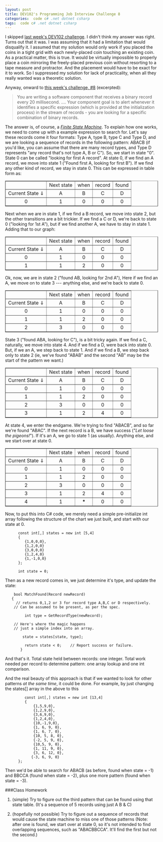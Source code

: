 ```yaml
---
layout: post
title: DEV102's Programming Job Interview Challenge 8
categories:  code c# .net dotnet csharp
tags:  code c# .net dotnet csharp
---
```

<style>
td { text-align:center; }
</style>

I skipped [last week's DEV102 challenge](http://www.dev102.com/net/a-programming-job-interview-challenge-7-coins-of-the-round-table/).   I didn't think my answer was right.  Turns out that it was. I was assuming that it had a limitation that would disqualify it.  I assumed that my solution would only work if you placed the coins in a tight grid with each newly-placed coin touching an existing coin.  As a practical matter, this is true.  It would be virtually impossible to properly place a coin mirroring the freely-placed previous coin without resorting to a tape measure and protractor.  And the placement would have to be exact for it to work.  So I suppressed my solution for lack of practicality, when all they really wanted was a theoretic solution. 

Anyway, onward to [this week's challenge, #8](http://www.dev102.com/net/a-programming-job-interview-challenge-8-a-needle-in-a-haystack/) (excerpted):

>You are writing a software component that receives a binary record every 20 millisecond. .... Your component goal is to alert whenever it identifies a specific expression (which is provided at the initialization process) in the stream of records - you are looking for a specific combination of binary records. 

The answer is, of course, a [*Finite State Machine*](http://en.wikipedia.org/wiki/Finite_State_Machine). To explain how one works, we need to come up with a example expression to search for.  Let's say these records come it four formats: Type A, type B, type C and Type D, and we are looking a sequence of records in the following pattern: ABACB (if you'd like, you can assume that there are many record types, and Type D represents "any record that's not type A, B or C").  So, we start in state "0". State 0 can be called "looking for first A record".  At state 0, if we find an A record, we move into state 1 ("Found first A, looking for first B").  If we find any other kind of record, we stay in state 0.  This can be expressed in table form as:

  <div align="center">   
   <table border="1" cellspacing="0" cellpadding="2" align="center">       <tr>         <td> </td>          <td>Next state</td>          <td>when </td>          <td>record </td>          <td>found</td>       </tr>        <tr>         <td>Current State &dArr;</td>          <td>A</td>          <td>B</td>          <td>C</td>          <td>D</td>       </tr>        <tr>         <td>0</td>          <td>1</td>          <td>0</td>          <td>0</td>          <td>0</td>       </tr>     </table> </div> 
       
Next when we are in state 1, if we find a B record, we move into state 2, but the other transitions are a bit trickier.  If we find a C or D, we're back to state 0 ("looking for 1st A"), but if we find another A, we have to stay in state 1.  Adding that to our graph:
 
<div align="center">   <table border="1" cellspacing="0" cellpadding="2" align="center">       <tr align="center">         <td> </td>          <td>Next state</td>          <td>when </td>          <td>record </td>          <td>found</td>       </tr>        <tr>         <td>Current State &dArr;</td>          <td>A</td>          <td>B</td>          <td>C</td>          <td>D</td>       </tr>        <tr>         <td >0</td>          <td>1</td>          <td>0</td>          <td>0</td>          <td>0</td>       </tr>        <tr>         <td>1</td>          <td>1</td>          <td>2</td>          <td>0</td>          <td>0</td>       </tr>     </table> </div>  
   
Ok, now, we are in state 2 ("found AB, looking for 2nd A"), Here if we find an A, we move on to state 3 --- anything else, and we're back to state 0.
   
<div align="center">   <table border="1"  cellspacing="0" cellpadding="2" align="center">       <tr>         <td> </td>          <td>Next state</td>          <td>when </td>          <td>record </td>          <td>found</td>       </tr>        <tr>         <td>Current State &dArr;</td>          <td>A</td>          <td>B</td>          <td>C</td>          <td>D</td>       </tr>        <tr>         <td>0</td>          <td>1</td>          <td>0</td>          <td>0</td>          <td>0</td>       </tr>        <tr>         <td>1</td>          <td>1</td>          <td>2</td>          <td>0</td>          <td>0</td>       </tr>        <tr>         <td>2</td>          <td>3</td>          <td>0</td>          <td>0</td>          <td>0</td>       </tr>     </table> </div>  
    
State 3 ("found ABA, looking for C"), is a bit tricky again.  If we find a C, naturally, we move into state 4. And if we find a D, were back into state 0.  But, if we an A, we step back to state 1.  And if we find a B, we step back only to state 2 (ie, we've found "ABAB" and the second "AB" may be the start of the pattern we want.)
    
<div align="center">   <table border="1"  cellspacing="0" cellpadding="2" align="center">       <tr>         <td> </td>          <td>Next state</td>          <td>when </td>          <td>record </td>          <td>found</td>       </tr>        <tr>         <td>Current State &dArr;</td>          <td>A</td>          <td>B</td>          <td>C</td>          <td>D</td>       </tr>        <tr>         <td>0</td>          <td>1</td>          <td>0</td>          <td>0</td>          <td>0</td>       </tr>        <tr>         <td>1</td>          <td>1</td>          <td>2</td>          <td>0</td>          <td>0</td>       </tr>        <tr>         <td>2</td>          <td>3</td>          <td>0</td>          <td>0</td>          <td>0</td>       </tr>        <tr>         <td>3</td>          <td>1</td>          <td>2</td>          <td>4</td>          <td>0</td>       </tr>     </table> </div>
   
At state 4, we enter the endgame.  We're trying to find "ABACB", and so far we're found "ABAC".  If the next record is a B, we have success ("*Let loose the pigeons!*").  If it's an A, we go to state 1 (as usually). Anything else, and we start over at state 0.
     
<div align="center">   <table  border="1" cellspacing="0" cellpadding="2" align="center">       <tr>         <td> </td>          <td>Next state</td>          <td>when </td>          <td>record </td>          <td>found</td>       </tr>        <tr>         <td>Current State &dArr;</td>          <td>A</td>          <td>B</td>          <td>C</td>          <td>D</td>       </tr>        <tr>         <td>0</td>          <td>1</td>          <td>0</td>          <td>0</td>          <td>0</td>       </tr>        <tr>         <td>1</td>          <td>1</td>          <td>2</td>          <td>0</td>          <td>0</td>       </tr>        <tr>         <td>2</td>          <td>3</td>          <td>0</td>          <td>0</td>          <td>0</td>       </tr>        <tr>         <td>3</td>          <td>1</td>          <td>2</td>          <td>4</td>          <td>0</td>       </tr>        <tr>         <td>4</td>          <td>1</td>          <td><strong>*</strong></td>          <td>0</td>          <td>0</td>       </tr>     </table> </div> 
       
Now, to put this into C# code, we merely need a simple pre-initialize int array following the structure of the chart we just built, and start with our state at 0.
      

          const int[,] states = new int [5,4]
          {
             {1,0,0,0},
             {1,2,0,0}
             {3,0,0,0}
             {1,2,4,0}
             {1,-1,0,0}
          };
               
          int state = 0;
  
  Then as a new record comes in, we just determine it's type, and update the state:
  
        bool MatchFound(Record newRecord)
       {
         // returns 0,1,2 or 3 for record type A,B,C or D respectively. 
        // Can be assumed to be present, as per the spec. 
        
             int type = GetRecordType(newRecord);
             
        // Here's where the magic happens
        // just a simple index into an array.
        
            state = states[state, type];
        
             return state < 0;    // Report success or failure.
           }
        
And that's it.  Total state held between records: one integer.  Total work needed per record to determine pattern: one array lookup and one int comparison. 
  
And the real beauty of this approach is that if we wanted to look for other patterns *at the same time*, it could be done. For example, by just changing the states\[\] array in the above to this
        
             const int[,] states = new int [13,4]
             {
                 {1,5,9,0},
                 {1,2,9,0},
                 {3,6,9,0},
                 {1,2,4,0},
                 {10,-1,9,0},
                 {1, 6, 9, 0},
                 {1, 6, 7, 0},
                 {10, 5, 8, 0},
                 {-2, 5, 9, 0},
                 {10,5, 9, 0},
                 {1, 11, 9, 0},
                 {3, 6, 12, 0},
                {-3, 6, 9, 0}
          };

Then we'd be able to search for ABACB (as before, found when state = -1) and BBCCA (found when state = -2), plus one more pattern (found when state = -3).

###Class Homework

1. (simple) Try to figure out the third pattern that can be found using that state table. (It's a sequence of 5 records using just A B &amp; C)

1. (hopefully not possible)  Try to figure out a sequence of records that would cause the state machine to miss one of those patterns (Note: after one is found, we start over at state 0, so it's not intended to find overlapping sequences, such as "ABACBBCCA".  It'll find the first but not the second.)
  